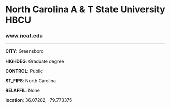 # North Carolina A & T State University HBCU
### www.ncat.edu
---
**CITY**: Greensboro

**HIGHDEG**: Graduate degree

**CONTROL**: Public

**ST_FIPS**: North Carolina

**RELAFFIL**: None

**location**: 36.07282, -79.773375